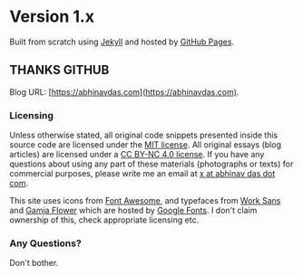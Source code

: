 # Version 1.x

Built from scratch using [Jekyll](https://jekyllrb.com/) and hosted  by [GitHub Pages](https://pages.github.com). 

## THANKS GITHUB

Blog URL: [https://abhinavdas.com](https://abhinavdas.com).

### Licensing

Unless otherwise stated, all original code snippets presented inside this source code are licensed under the [MIT license](https://theabhinavdas.github.io/mit-license). All original essays (blog articles) are licensed under a [CC BY-NC 4.0 license](https://creativecommons.org/licenses/by-nc/4.0/). If you have any questions about using any part of these materials (photographs or texts) for commercial purposes, please write me an email at [x at abhinav das dot com](#).

This site uses icons from [Font Awesome](https://fortawesome.github.io/Font-Awesome/), and typefaces from [Work Sans](https://fonts.google.com/specimen/Work+Sans) and [Gamja Flower](https://fonts.google.com/specimen/Gamja+Flower) which are hosted by [Google Fonts](https://fonts.google.com/). I don't claim ownership of this, check appropriate licensing etc.

### Any Questions?

Don't bother.